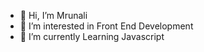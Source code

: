 - 👋 Hi, I’m Mrunali
- 👀 I’m interested in Front End Development
- 🌱 I’m currently Learning Javascript

<!---
mrunalig20/mrunalig20 is a ✨ special ✨ repository because its `README.md` (this file) appears on your GitHub profile.
You can click the Preview link to take a look at your changes.
--->

